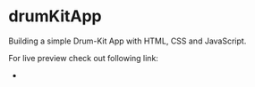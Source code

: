 # drumKitApp

Building a simple Drum-Kit App with HTML, CSS and JavaScript.

For live preview check out following link:

- 
